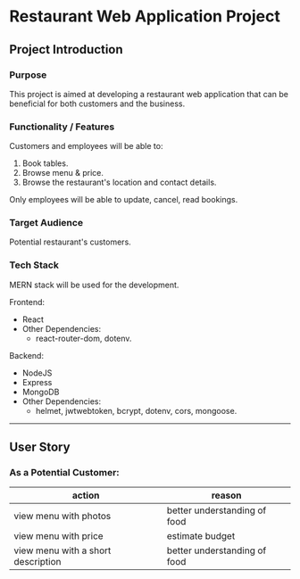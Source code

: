 # Restaurant Web Application Project

## Project Introduction

### Purpose

This project is aimed at developing a restaurant web application that can be beneficial for both customers and the business.

### Functionality / Features

Customers and employees will be able to:

1. Book tables.
2. Browse menu & price.
3. Browse the restaurant's location and contact details.

Only employees will be able to update, cancel, read bookings.

### Target Audience

Potential restaurant's customers.

### Tech Stack

MERN stack will be used for the development.  

Frontend:  

- React
- Other Dependencies:
  - react-router-dom, dotenv.

Backend:

- NodeJS
- Express
- MongoDB
- Other Dependencies:
  - helmet, jwtwebtoken, bcrypt, dotenv, cors, mongoose.

---

## User Story

### As a Potential Customer:
  
| action | reason |  
| ------ | ------ |
| view menu with photos | better understanding of food |
| view menu with price | estimate budget |
| view menu with a short description | better understanding of food |